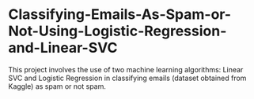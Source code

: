 # Classifying-Emails-As-Spam-or-Not-Using-Logistic-Regression-and-Linear-SVC
This project involves the use of two machine learning algorithms: Linear SVC and Logistic Regression in classifying emails (dataset obtained from Kaggle) as spam or not spam.
